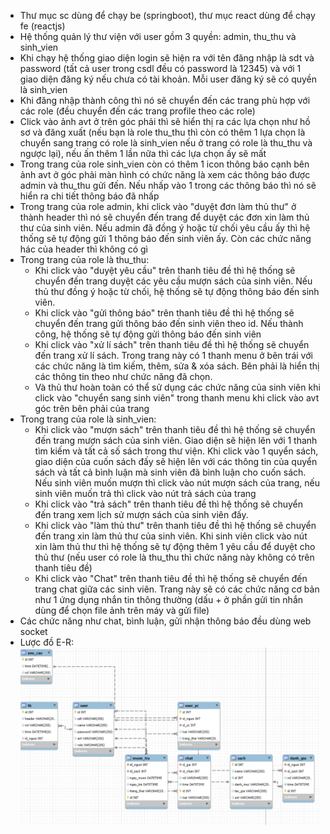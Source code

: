 - Thư mục sc dùng để chạy be (springboot), thư mục react dùng để chạy fe (reactjs)
- Hệ thống quản lý thư viện với user gồm 3 quyền: admin, thu_thu và sinh_vien
- Khi chạy hệ thống giao diện login sẽ hiện ra với tên đăng nhập là sdt và password (tất cả user trong csdl đều có password là 12345) và với 1 giao diện đăng ký nếu chưa có tài khoản. Mỗi user đăng ký sẽ có quyền là sinh_vien
- Khi đăng nhập thành công thì nó sẽ chuyển đến các trang phù hợp với các role (đều chuyển đến các trang profile theo các role)
- Click vào ảnh avt ở trên góc phải thì sẽ hiển thị ra các lựa chọn như hồ sơ và đăng xuất (nếu bạn là role thu_thu thì còn có thêm 1 lựa chọn là chuyển sang trang có role là sinh_vien nếu ở trang có role là thu_thu và ngược lại), nếu ấn thêm 1 lần nữa thì các lựa chọn ấy sẽ mất
- Trong trang của role sinh_vien còn có thêm 1 icon thông báo cạnh bên ảnh avt ở góc phải màn hình có chức năng là xem các thông báo được admin và thu_thu gửi đến. Nếu nhấp vào 1 trong các thông báo thì nó sẽ hiển ra chi tiết thông báo đã nhấp
- Trong trang của role admin, khi click vào "duyệt đơn làm thủ thư" ở thành header thì nó sẽ chuyển đến trang để duyệt các đơn xin làm thủ thư của sinh viên. Nếu admin đã đồng ý hoặc từ chối yêu cầu ấy thì hệ thống sẽ tự động gửi 1 thông báo đến sinh viên ấy. Còn các chức năng hác của header thì không có gì
- Trong trang của role là thu_thu:
    + Khi click vào "duyệt yêu cầu" trên thanh tiêu đề thì hệ thống sẽ chuyển đến trang duyệt các yêu cầu mượn sách của sinh viên. Nếu thủ thư đồng ý hoặc từ chối, hệ thống sẽ tự động thông báo đến sinh viên.
    + Khi click vào "gửi thông báo" trên thanh tiêu đề thì hệ thống sẽ chuyển đến trang gửi thông báo đến sinh viên theo id. Nếu thành công, hệ thống sẽ tự động gửi thông báo đến sinh viên
    + Khi click vào "xử lí sách" trên thanh tiêu đề thì hệ thống sẽ chuyển đến trang xử lí sách. Trong trang này có 1 thanh menu ở bên trái với các chức năng là tìm kiếm, thêm, sửa & xóa sách. Bên phải là hiển thị các thông tin theo như chức năng đã chọn.
    + Và thủ thư hoàn toàn có thể sử dụng các chức năng của sinh viên khi click vào "chuyển sang sinh viên" trong thanh menu khi click vào avt góc trên bên phải của trang
- Trong trang của role là sinh_vien:
    + Khi click vào "mượn sách" trên thanh tiêu đề thì hệ thống sẽ chuyển đến trang mượn sách của sinh viên. Giao diện sẽ hiện lên với 1 thanh tìm kiếm và tất cả số sách trong thư viện. Khi click vào 1 quyển sách, giao diện của cuốn sách đấy sẽ hiện lên với các thông tin của quyển sách và tất cả bình luận mà sinh viên đã bình luận cho cuốn sách. Nếu sinh viên muốn mượn thì click vào nút mượn sách của trang, nếu sinh viên muốn trả thì click vào nút trả sách của trang
    + Khi click vào "trả sách" trên thanh tiêu đề thì hệ thống sẽ chuyển đến trang xem lịch sử mượn sách của sinh viên đấy.
    + Khi click vào "làm thủ thư" trên thanh tiêu đề thì hệ thống sẽ chuyển đến trang xin làm thủ thư của sinh viên. Khi sinh viên click vào nút xin làm thủ thư thì hệ thống sẽ tự động thêm 1 yêu cầu để duyệt cho thủ thư (nếu user có role là thu_thu thì chức năng này không có trên thanh tiêu đề)
    + Khi click vào "Chat" trên thanh tiêu đề thì hệ thống sẽ chuyển đến trang chat giữa các sinh viên. Trang này sẽ có các chức năng cơ bản như 1 ứng dụng nhắn tin thông thường (dấu + ở phần gửi tin nhắn dùng để chọn file ảnh trên máy và gửi file)
- Các chức năng như chat, bình luận, gửi nhận thông báo đều dùng web socket
- Lược đồ E-R:
    ![Lược đồ E-R](E_R.png)